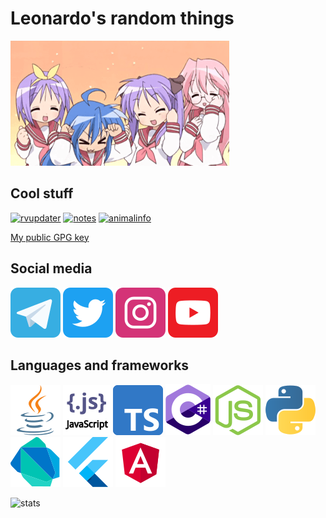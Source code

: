 # Leonardo's random things

![luckystar](./assets/luckystar.gif)

## Cool stuff

[![rvupdater](https://github-readme-stats.vercel.app/api/pin/?username=LeddaZ&repo=ReVancedUpdater&bg_color=1e1e2e&text_color=cdd6f4&icon_color=cba6f7&title_color=94e2d5)](https://github.com/LeddaZ/ReVancedUpdater)
[![notes](https://github-readme-stats.vercel.app/api/pin/?username=LeddaZ&repo=notes&bg_color=1e1e2e&text_color=cdd6f4&icon_color=cba6f7&title_color=94e2d5)](https://github.com/LeddaZ/notes)
[![animalinfo](https://github-readme-stats.vercel.app/api/pin/?username=LeddaZ&repo=animalinfo&bg_color=1e1e2e&text_color=cdd6f4&icon_color=cba6f7&title_color=94e2d5)](https://github.com/LeddaZ/animalinfo)

[My public GPG key](https://leddaz.github.io/files/gpg.asc)

## Social media

[![telegram](./assets/social/telegram.svg)](https://t.me/LeddaZlinks) [![twitter](./assets/social/twitter.svg)](https://twitter.com/LeddaZ_) [![instagram](./assets/social/instagram.svg)](https://instagram.com/leonardo.ledda) [![youtube](./assets/social/youtube.svg)](https://www.youtube.com/@LeddaZ)

## Languages and frameworks

[![java](./assets/languages/java.svg)](https://www.java.com) [![js](./assets/languages/js.svg)](https://www.javascript.com/) [![ts](./assets/languages/ts.svg)](https://www.typescriptlang.org/) [![cs](./assets/languages/cs.svg)](https://docs.microsoft.com/en-us/dotnet/csharp/) [![node](./assets/languages/node.svg)](https://nodejs.org) [![python](./assets/languages/python.svg)](https://www.python.org) [![dart](./assets/languages/dart.svg)](https://dart.dev/) [![flutter](./assets/languages/flutter.svg)](https://flutter.dev/) [![angular](./assets/languages/angular.svg)](https://angular.dev/)

![stats](https://github-readme-stats.vercel.app/api?username=LeddaZ&show_icons=true&bg_color=1e1e2e&text_color=cdd6f4&icon_color=cba6f7&title_color=94e2d5)
